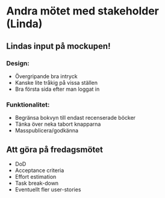 # Andra mötet med stakeholder (Linda)

## Lindas input på mockupen!
### Design:
* Övergripande bra intryck 
* Kanske lite tråkig på vissa ställen 
* Bra första sida efter man loggat in 

### Funktionalitet:
* Begränsa bokvyn till endast recenserade böcker
* Tänka över neka tabort knapparna
* Masspublicera/godkänna

## Att göra på fredagsmötet
* DoD
* Acceptance criteria
* Effort estimation
* Task break-down
* Eventuellt fler user-stories





